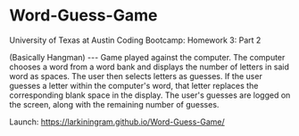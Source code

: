 # Word-Guess-Game
University of Texas at Austin Coding Bootcamp: Homework 3: Part 2

(Basically Hangman) --- Game played against the computer. The computer chooses a word from a word bank and displays the number of letters in said word as spaces. The user then selects letters as guesses. If the user guesses a letter within the computer's word, that letter replaces the corresponding blank space in the display. The user's guesses are logged on the screen, along with the remaining number of guesses. 

Launch: https://larkiningram.github.io/Word-Guess-Game/